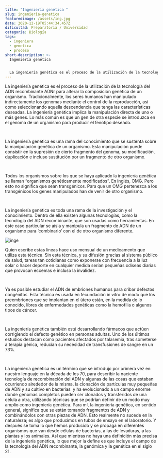 ```yaml
---
title: "Ingeniería genética "
slug: ingenieria-genetica
featuredimage: /assets/ing.jpg
date: 2020-12-19T05:44:34.457Z
dificultad: Preparatoria / Universidad
categoria: Biología
tags:
  - ingeniera
  - genetica
  - proceso
short-description: >-
  Ingeniería genética 


  La ingeniería genética es el proceso de la utilización de la tecnología del ADN recombinante ADN
---
```

La ingeniería genética es el proceso de la utilización de la tecnología del ADN recombinante ADNr para alterar la composición genética de un organismo. Tradicionalmente, los seres humanos han manipulado indirectamente los genomas mediante el control de la reproducción, así como seleccionando aquella descendencia que tenga las características deseadas. La ingeniería genética implica la manipulación directa de uno o más genes. Lo más común es que un gen de otra especie se introduzca en el genoma de un organismo para producir el fenotipo deseado.

</br>

La ingeniería genética es una rama del conocimiento que se sustenta sobre la manipulación genética de un organismo. Esta manipulación puede consistir en la supresión de cierto fragmento del genoma, su modificación, duplicación e incluso sustitución por un fragmento de otro organismo.

</br>

Todos los organismos sobre los que se haya aplicado la ingeniería genética se llaman “organismos genéticamente modificados”. En inglés, OMG. Pero esto no significa que sean transgénicos. Para que un OMG pertenezca a los transgénicos los genes manipulados han de venir de otro organismo.

</br>

La ingeniería genética es toda una rama de la investigación y el conocimiento. Dentro de ella existen algunas tecnologías, como la tecnología del ADN recombinante, que son usadas como herramientas. En este caso particular se aísla y manipula un fragmento de ADN de un organismo para ‘combinarlo’ con el de otro organismo diferente.

![inge](/assets/inge.jpg "inge")



Quien escribe estas líneas hace uso mensual de un medicamento que utiliza esta técnica. Sin esta técnica, y su difusión gracias al sistema público de salud, tareas tan cotidianas como exponerse con frecuencia a la luz solar o hacer deporte en cualquier medida serían pequeñas odiseas diarias que provocan eccemas e incluso la invalidez.

</br>

Ya es posible estudiar el ADN de embriones humanos para cribar defectos congénitos. Esta técnica es usada en fecundación in vitro de modo que los preembriones que se implantan en el útero están, en la medida de lo conocido, libres de enfermedades genéticas como la hemofilia o algunos tipos de cáncer.

</br>

La ingeniería genética también está desarrollando fármacos que actúen corrigiendo el defecto genético en personas adultas. Uno de los últimos estudios destacan cómo pacientes afectados por talasemia, tras someterse a terapia génica, reducían su necesidad de transfusiones de sangre en un 73%.

</br>

La ingeniería genética es un término que se introdujo por primera vez en nuestro lenguaje en la década de los 70, para describir la naciente tecnología de recombinación del ADN y algunas de las cosas que estaban ocurriendo alrededor de la misma. la clonación de partículas muy pequeñas de ADN y su cultivo en bacterias  y ha evolucionado a un campo enorme donde genomas completos pueden ser clonados y transferidos de una célula a otra, utilizando técnicas que se podrían definir de un modo muy amplio como ingeniería genética. Para mí, la ingeniería genética, en sentido general, significa que se están tomando fragmentos de ADN y combinándolos con otras piezas de ADN. Esto realmente no sucede en la naturaleza; es algo que producimos en tubos de ensayo en el laboratorio. Y después se toma lo que hemos producido y se propaga en diferentes organismos que van desde células de bacterias, a las de levaduras, a las plantas y los animales. Así que mientras no haya una definición más precisa de la ingeniería genética, lo que mejor la define es que incluye el campo de la tecnología del ADN recombinante, la genómica y la genética en el siglo 21.